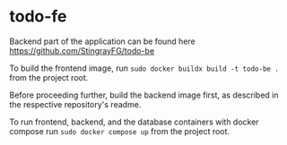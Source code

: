 # todo-fe

Backend part of the application can be found here https://github.com/StingrayFG/todo-be

To build the frontend image, run ```sudo docker buildx build -t todo-be .``` from the project root.


Before proceeding further, build the backend image first, as described in the respective repository's readme.

To run frontend, backend, and the database containers with docker compose run ```sudo docker compose up``` from the project root.

